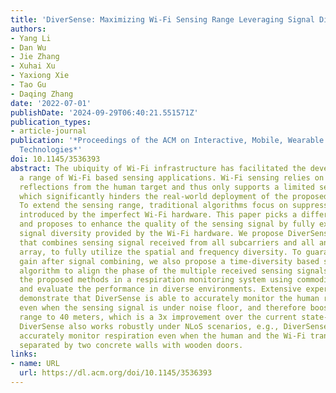 ```yaml
---
title: 'DiverSense: Maximizing Wi-Fi Sensing Range Leveraging Signal Diversity'
authors:
- Yang Li
- Dan Wu
- Jie Zhang
- Xuhai Xu
- Yaxiong Xie
- Tao Gu
- Daqing Zhang
date: '2022-07-01'
publishDate: '2024-09-29T06:40:21.551571Z'
publication_types:
- article-journal
publication: '*Proceedings of the ACM on Interactive, Mobile, Wearable and Ubiquitous
  Technologies*'
doi: 10.1145/3536393
abstract: The ubiquity of Wi-Fi infrastructure has facilitated the development of
  a range of Wi-Fi based sensing applications. Wi-Fi sensing relies on weak signal
  reflections from the human target and thus only supports a limited sensing range,
  which significantly hinders the real-world deployment of the proposed sensing systems.
  To extend the sensing range, traditional algorithms focus on suppressing the noise
  introduced by the imperfect Wi-Fi hardware. This paper picks a different direction
  and proposes to enhance the quality of the sensing signal by fully exploiting the
  signal diversity provided by the Wi-Fi hardware. We propose DiverSense, a system
  that combines sensing signal received from all subcarriers and all antennas in the
  array, to fully utilize the spatial and frequency diversity. To guarantee the diversity
  gain after signal combining, we also propose a time-diversity based signal alignment
  algorithm to align the phase of the multiple received sensing signals. We implement
  the proposed methods in a respiration monitoring system using commodity Wi-Fi devices
  and evaluate the performance in diverse environments. Extensive experimental results
  demonstrate that DiverSense is able to accurately monitor the human respiration
  even when the sensing signal is under noise floor, and therefore boosts sensing
  range to 40 meters, which is a 3x improvement over the current state-of-the-art.
  DiverSense also works robustly under NLoS scenarios, e.g., DiverSense is able to
  accurately monitor respiration even when the human and the Wi-Fi transceivers are
  separated by two concrete walls with wooden doors.
links:
- name: URL
  url: https://dl.acm.org/doi/10.1145/3536393
---
```

